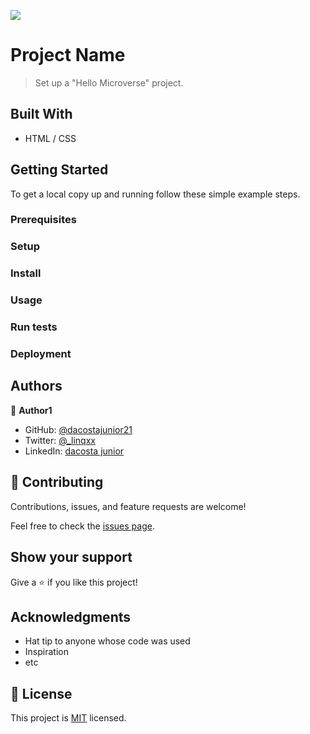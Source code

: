 ![](https://img.shields.io/badge/Microverse-blueviolet)

# Project Name

> Set up a "Hello Microverse" project.


## Built With

- HTML / CSS




## Getting Started




To get a local copy up and running follow these simple example steps.

### Prerequisites

### Setup

### Install

### Usage

### Run tests

### Deployment



## Authors

👤 **Author1**

- GitHub: [@dacostajunior21](https://github.com/dacostajunior21)
- Twitter: [@_linqxx](https://twitter.com/twitterhandle)
- LinkedIn: [dacosta junior](https://linkedin.com/in/dacosta-jnr-433107184)


## 🤝 Contributing

Contributions, issues, and feature requests are welcome!

Feel free to check the [issues page](../../issues/).

## Show your support

Give a ⭐️ if you like this project!

## Acknowledgments

- Hat tip to anyone whose code was used
- Inspiration
- etc

## 📝 License

This project is [MIT](./MIT.md) licensed.
